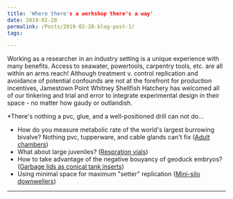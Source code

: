 ```yaml
---
title: 'Where there's a workshop there's a way'
date: 2019-02-28
permalink: /Posts/2019-02-28-blog-post-1/
tags:

---
```


Working as a researcher in an industry setting is a unique experience with many benefits.
Access to seawater, powertools, carpentry tools, etc. are all within an arms reach!
Although treatment v. control replication and avoidance of potential confounds are not at the forefront for
production incentives, Jamestown Point Whitney Shellfish Hatchery has welcomed all of our tinkering
and trial and error to integrate experimental design in their space - no matter how gaudy or outlandish.

*There's nothing a pvc, glue, and a well-positioned drill can not do...
  * How do you measure metabolic rate of the world's largest burrowing bivalve?
Nothing pvc, tupperware, and cable glands can't fix
([Adult chambers](https://SamGurr.github.io/images/adult_chambers.JPG))
  * What about large juveniles?
([Respration vials](https://SamGurr.github.io/images/resp_chambers.JPG))
  * How to take advantage of the negative bouyancy of geoduck embryos?
([Garbage lids as conical tank inserts](https://SamGurr.github.io/images/hatch_setup.JPG))
  * Using minimal space for maximum "setter" replication
([Mini-silo downwellers](https://SamGurr.github.io/images/mini_silos.JPG))


------
